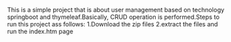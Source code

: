 This is a simple project that is about user management based on technology springboot and thymeleaf.Basically, CRUD operation is performed.Steps to run this project ass follows:
1.Download the zip files
2.extract the files and run the index.htm page
